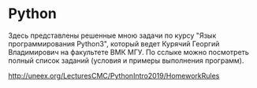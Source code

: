 # Python
Здесь представлены решенные мною задачи по курсу "Язык программирования Python3", который ведет Курячий Георгий Владимирович на факультете ВМК МГУ.
По сслыке можно посмотреть полный список заданий (условия и примеры выполнения программ).

http://uneex.org/LecturesCMC/PythonIntro2019/HomeworkRules
